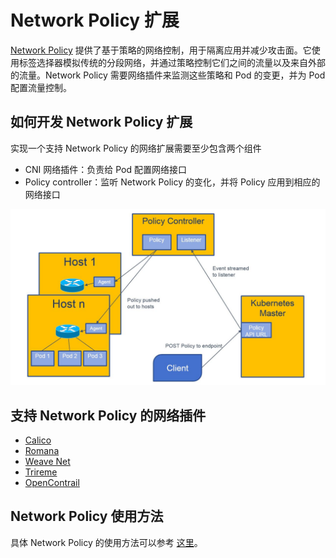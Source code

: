 # Network Policy 扩展

[Network Policy](../concepts/network-policy.md) 提供了基于策略的网络控制，用于隔离应用并减少攻击面。它使用标签选择器模拟传统的分段网络，并通过策略控制它们之间的流量以及来自外部的流量。Network Policy 需要网络插件来监测这些策略和 Pod 的变更，并为 Pod 配置流量控制。

## 如何开发 Network Policy 扩展

实现一个支持 Network Policy 的网络扩展需要至少包含两个组件

- CNI 网络插件：负责给 Pod 配置网络接口
- Policy controller：监听 Network Policy 的变化，并将 Policy 应用到相应的网络接口

![](images/policy-controller.jpg)

## 支持 Network Policy 的网络插件

- [Calico](https://www.projectcalico.org/)
- [Romana](https://github.com/romana/romana)
- [Weave Net](https://www.weave.works/)
- [Trireme](https://github.com/aporeto-inc/trireme-kubernetes)
- [OpenContrail](http://www.opencontrail.org/)

## Network Policy 使用方法

具体 Network Policy 的使用方法可以参考 [这里](../concepts/network-policy.md)。
